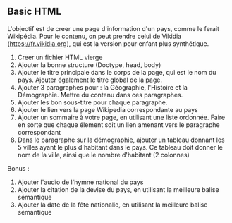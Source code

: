 ## Basic HTML

L'objectif est de creer une page d'information d'un pays, comme le ferait Wikipédia. Pour le contenu, on peut prendre celui de Vikidia (https://fr.vikidia.org), qui est la version pour enfant plus synthétique.

1. Creer un fichier HTML vierge
2. Ajouter la bonne structure (Doctype, head, body)
3. Ajouter le titre principale dans le corps de la page, qui est le nom du pays. Ajouter également le titre global de la page.
4. Ajouter 3 paragraphes pour : la Géographie, l'Histoire et la Démographie. Mettre du contenu dans ces paragraphes.
5. Ajouter les bon sous-titre pour chaque paragraphe.
6. Ajouter le lien vers la page Wikipedia correspondante au pays
7. Ajouter un sommaire à votre page, en utilisant une liste ordonnée. Faire en sorte que chaque élement soit un lien amenant vers le paragraphe correspondant
8. Dans le paragraphe sur la démographie, ajouter un tableau donnant les 5 villes ayant le plus d'habitant dans le pays. Ce tableau doit donner le nom de la ville, ainsi que le nombre d'habitant (2 colonnes)

Bonus :  
1. Ajouter l'audio de l'hymne national du pays
2. Ajouter la citation de la devise du pays, en utilisant la meilleure balise sémantique
3. Ajouter la date de la fête nationalie, en utilisant la meilleure balise sémantique